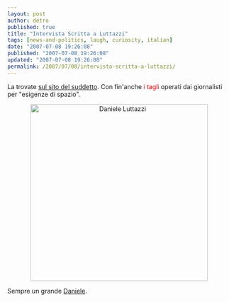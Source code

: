 ```yaml
---
layout: post
author: detro
published: true
title: "Intervista Scritta a Luttazzi"
tags: [news-and-politics, laugh, curiosity, italian]
date: "2007-07-08 19:26:08"
published: "2007-07-08 19:26:08"
updated: "2007-07-08 19:26:08"
permalink: /2007/07/08/intervista-scritta-a-luttazzi/
---
```


La trovate <a href="http://www.danieleluttazzi.it/?q=node/303">sul sito del suddetto</a>. Con fin'anche <span style="color: #F00;">i tagli</span> operati dai giornalisti per "esigenze di spazio".
<div align="center">
<img src="http://www.danieleluttazzi.it/files/luttazzi_a_terra.jpg" alt="Daniele Luttazzi" width="400"/></div>

Sempre un grande <a href="http://www.danieleluttazzi.it/">Daniele</a>.
